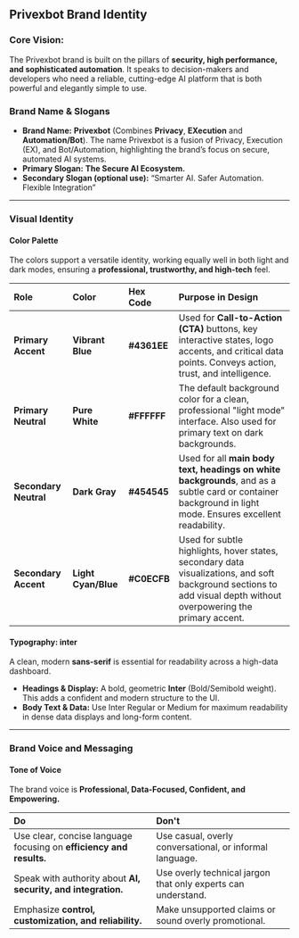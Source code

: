 ## Privexbot Brand Identity

### Core Vision:

The Privexbot brand is built on the pillars of **security, high performance, and sophisticated automation**. It speaks to decision-makers and developers who need a reliable, cutting-edge AI platform that is both powerful and elegantly simple to use.

### Brand Name & Slogans

- **Brand Name:** **Privexbot** (Combines **Privacy**, **EXecution** and **Automation/Bot**). The name Privexbot is a fusion of Privacy, Execution (EX), and Bot/Automation, highlighting the brand’s focus on secure, automated AI systems.
- **Primary Slogan:** **The Secure AI Ecosystem.**
- **Secondary Slogan (optional use):** “Smarter AI. Safer Automation. Flexible Integration”

---

### Visual Identity

#### Color Palette

The colors support a versatile identity, working equally well in both light and dark modes, ensuring a **professional, trustworthy, and high-tech** feel.

| Role                  | Color               | Hex Code     | Purpose in Design                                                                                                                                                  |
| :-------------------- | :------------------ | :----------- | :----------------------------------------------------------------------------------------------------------------------------------------------------------------- |
| **Primary Accent**    | **Vibrant Blue**    | **\#4361EE** | Used for **Call-to-Action (CTA)** buttons, key interactive states, logo accents, and critical data points. Conveys action, trust, and intelligence.                |
| **Primary Neutral**   | **Pure White**      | **\#FFFFFF** | The default background color for a clean, professional "light mode" interface. Also used for primary text on dark backgrounds.                                     |
| **Secondary Neutral** | **Dark Gray**       | **\#454545** | Used for all **main body text, headings on white backgrounds**, and as a subtle card or container background in light mode. Ensures excellent readability.         |
| **Secondary Accent**  | **Light Cyan/Blue** | **\#C0ECFB** | Used for subtle highlights, hover states, secondary data visualizations, and soft background sections to add visual depth without overpowering the primary accent. |

#### Typography: inter

A clean, modern **sans-serif** is essential for readability across a high-data dashboard.

- **Headings & Display:** A bold, geometric **Inter** (Bold/Semibold weight). This adds a confident and modern structure to the UI.
- **Body Text & Data:** Use Inter Regular or Medium for maximum readability in dense data displays and long-form content.

---

### Brand Voice and Messaging

#### Tone of Voice

The brand voice is **Professional, Data-Focused, Confident, and Empowering.**

| Do                                                                  | Don't                                                         |
| :------------------------------------------------------------------ | :------------------------------------------------------------ |
| Use clear, concise language focusing on **efficiency and results.** | Use casual, overly conversational, or informal language.      |
| Speak with authority about **AI, security, and integration.**       | Use overly technical jargon that only experts can understand. |
| Emphasize **control, customization, and reliability.**              | Make unsupported claims or sound overly promotional.          |
